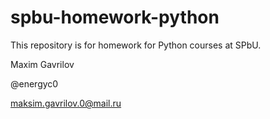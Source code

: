 # spbu-homework-python
This repository is for homework for Python courses at SPbU.

Maxim Gavrilov

@energyc0

maksim.gavrilov.0@mail.ru
